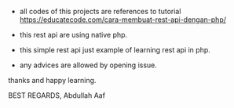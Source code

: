 - all codes of this projects are references to tutorial
https://educatecode.com/cara-membuat-rest-api-dengan-php/

- this rest api are using native php.
- this simple rest api just example of learning rest api in php.

- any advices are allowed by opening issue.

thanks and happy learning.

BEST REGARDS,
Abdullah Aaf
